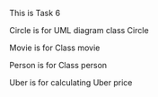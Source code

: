 This is Task 6

Circle is for UML diagram class Circle

Movie is for Class movie

Person is for Class person

Uber is for calculating Uber price